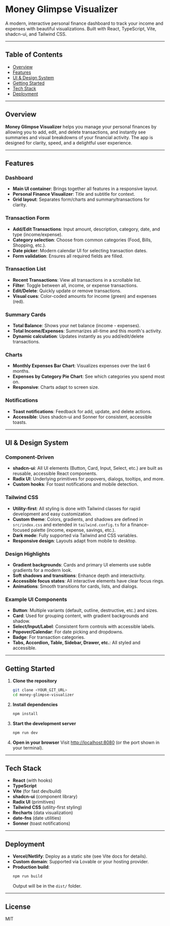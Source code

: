 # Money Glimpse Visualizer

A modern, interactive personal finance dashboard to track your income and expenses with beautiful visualizations. Built with React, TypeScript, Vite, shadcn-ui, and Tailwind CSS.

---

## Table of Contents
- [Overview](#overview)
- [Features](#features)
- [UI & Design System](#ui--design-system)
- [Getting Started](#getting-started)
- [Tech Stack](#tech-stack)
- [Deployment](#deployment)

---

## Overview

**Money Glimpse Visualizer** helps you manage your personal finances by allowing you to add, edit, and delete transactions, and instantly see summaries and visual breakdowns of your financial activity. The app is designed for clarity, speed, and a delightful user experience.

---

## Features

### Dashboard
- **Main UI container**: Brings together all features in a responsive layout.
- **Personal Finance Visualizer**: Title and subtitle for context.
- **Grid layout**: Separates form/charts and summary/transactions for clarity.

### Transaction Form
- **Add/Edit Transactions**: Input amount, description, category, date, and type (income/expense).
- **Category selection**: Choose from common categories (Food, Bills, Shopping, etc.).
- **Date picker**: Modern calendar UI for selecting transaction dates.
- **Form validation**: Ensures all required fields are filled.

### Transaction List
- **Recent Transactions**: View all transactions in a scrollable list.
- **Filter**: Toggle between all, income, or expense transactions.
- **Edit/Delete**: Quickly update or remove transactions.
- **Visual cues**: Color-coded amounts for income (green) and expenses (red).

### Summary Cards
- **Total Balance**: Shows your net balance (income - expenses).
- **Total Income/Expenses**: Summarizes all-time and this month's activity.
- **Dynamic calculation**: Updates instantly as you add/edit/delete transactions.

### Charts
- **Monthly Expenses Bar Chart**: Visualizes expenses over the last 6 months.
- **Expenses by Category Pie Chart**: See which categories you spend most on.
- **Responsive**: Charts adapt to screen size.

### Notifications
- **Toast notifications**: Feedback for add, update, and delete actions.
- **Accessible**: Uses shadcn-ui and Sonner for consistent, accessible toasts.

---

## UI & Design System

### Component-Driven
- **shadcn-ui**: All UI elements (Button, Card, Input, Select, etc.) are built as reusable, accessible React components.
- **Radix UI**: Underlying primitives for popovers, dialogs, tooltips, and more.
- **Custom hooks**: For toast notifications and mobile detection.

### Tailwind CSS
- **Utility-first**: All styling is done with Tailwind classes for rapid development and easy customization.
- **Custom theme**: Colors, gradients, and shadows are defined in `src/index.css` and extended in `tailwind.config.ts` for a finance-focused palette (income, expense, savings, etc.).
- **Dark mode**: Fully supported via Tailwind and CSS variables.
- **Responsive design**: Layouts adapt from mobile to desktop.

### Design Highlights
- **Gradient backgrounds**: Cards and primary UI elements use subtle gradients for a modern look.
- **Soft shadows and transitions**: Enhance depth and interactivity.
- **Accessible focus states**: All interactive elements have clear focus rings.
- **Animations**: Smooth transitions for cards, lists, and dialogs.

### Example UI Components
- **Button**: Multiple variants (default, outline, destructive, etc.) and sizes.
- **Card**: Used for grouping content, with gradient backgrounds and shadow.
- **Select/Input/Label**: Consistent form controls with accessible labels.
- **Popover/Calendar**: For date picking and dropdowns.
- **Badge**: For transaction categories.
- **Tabs, Accordion, Table, Sidebar, Drawer, etc.**: All styled and accessible.

---

## Getting Started

1. **Clone the repository**
   ```sh
   git clone <YOUR_GIT_URL>
   cd money-glimpse-visualizer
   ```
2. **Install dependencies**
   ```sh
   npm install
   ```
3. **Start the development server**
   ```sh
   npm run dev
   ```
4. **Open in your browser**
   Visit [http://localhost:8080](http://localhost:8080) (or the port shown in your terminal).

---

## Tech Stack
- **React** (with hooks)
- **TypeScript**
- **Vite** (for fast dev/build)
- **shadcn-ui** (component library)
- **Radix UI** (primitives)
- **Tailwind CSS** (utility-first styling)
- **Recharts** (data visualization)
- **date-fns** (date utilities)
- **Sonner** (toast notifications)

---

## Deployment

- **Vercel/Netlify**: Deploy as a static site (see Vite docs for details).
- **Custom domain**: Supported via Lovable or your hosting provider.
- **Production build**:
  ```sh
  npm run build
  ```
  Output will be in the `dist/` folder.

---

## License

MIT 